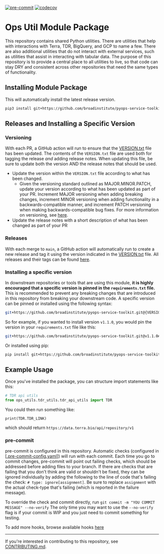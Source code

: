 [![pre-commit](https://img.shields.io/badge/pre--commit-enabled-brightgreen?logo=pre-commit)](https://github.com/pre-commit/pre-commit)
[![codecov](https://codecov.io/gh/broadinstitute/pyops-service-toolkit/graph/badge.svg?token=J2YT04WO3C)](https://codecov.io/gh/broadinstitute/pyops-service-toolkit)

# Ops Util Module Package
This repository contains shared Python utilities. There are utilities that help with interactions with Terra, TDR,
BigQuery, and GCP to name a few. There are also additional utilities that do not interact with external services,
such as utilities that assist in interacting with tabular data. The purpose of this repository is to provide a
central place to all utilities to live, so that code can stay DRY and consistent across other repositories that need
the same types of functionality.

## Installing Module Package
This will automatically install the latest release version.
``` sh
pip3 install git+https://github.com/broadinstitute/pyops-service-toolkit.git#egg=pyops-service-toolkit
```

## Releases and Installing a Specific Version

### Versioning

With each PR, a GitHub action will run to ensure that the [VERSION.txt](VERSION.txt) file has been updated. The
contents of the `VERSION.txt` file are used both for tagging the release _and_ adding release notes. When updating
this file, be sure to update both the version AND the release notes that should be used.

* Update the version within the `VERSION.txt` file according to what has been changed.
  * Given the versioning standard outlined as MAJOR.MINOR.PATCH, update your version according to what has been updated
  as part of your PR. Increment MAJOR versioning when adding breaking changes, increment MINOR versioning when
  adding functionality in a backwards-compatible manner, and increment PATCH versioning when making
  backwards-compatible bug fixes. For more information on versioning, see [here](https://semver.org/).
* Update the release notes with a short description of what has been changed as part of your PR


### Releases
With each merge to `main`, a GitHub action will automatically run to create a new release and tag it using the
version indicated in the [VERSION.txt](VERSION.txt) file. All releases and their tags can be found [here](https://github.com/broadinstitute/pyops-service-toolkit/releases).

### Installing a specific version
In downstream repositories or tools that are using this module, **it is highly encouraged that a specific version is
pinned in the `requirements.txt` file.** This is recommended to prevent any breaking changes that are introduced in
this repository from breaking your downstream code. A specific version can be pinned or installed using the following syntax:

```bash
git+https://github.com/broadinstitute/pyops-service-toolkit.git@{VERSION_TAG}#egg=pyops-service-toolkit
```

So for example, if you wanted to install version `v1.1.0`, you would pin the version in your `requirements.txt` file
like this:
```bash
git+https://github.com/broadinstitute/pyops-service-toolkit.git@v1.1.0#egg=pyops-service-toolkit
```

Or installed using pip:
```bash
pip install git+https://github.com/broadinstitute/pyops-service-toolkit.git@v1.1.0#egg=pyops-service-toolkit
```

## Example Usage
Once you've installed the package, you can structure import statements like this:
``` python
# TDR api utils
from ops_utils.tdr_utils.tdr_api_utils import TDR
```

You could then run something like:
```
print(TDR.TDR_LINK)
```
which should return `https://data.terra.bio/api/repository/v1`


### pre-commit
pre-commit is configured in this repository. Automatic checks (configured in [[.pre-commit-config.yaml](.pre-commit-config.yaml)])
will run with each commit. Each time you go to commit changes, pre-commit will point out failing checks, which should
be addressed before adding files to your branch. If there are checks that are failing that you don't think are valid or
shouldn't be fixed, they can be ignored individually by adding the following to the line of code that's failing
the check: `# type: ignore[assignment]`. Be sure to replace `assignment` with the actual check-type that's failing
(which is reported in the failure message).

To override the check and commit directly, run `git commit -m "YOU COMMIT MESSAGE" --no-verify`
The only time you may want to use the `--no-verify` flag is if your commit is WIP and you just need to commit
something for testing.

To add more hooks, browse available hooks [here](https://pre-commit.com/hooks.html)

---
If you're interested in contributing to this repository, see [CONTRIBUTING.md](CONTRIBUTING.md).
